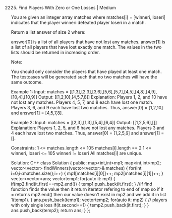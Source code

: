 2225. Find Players With Zero or One Losses | Medium

You are given an integer array matches where matches[i] = [winneri, loseri] indicates that the player winneri defeated player loseri in a match.

Return a list answer of size 2 where:

answer[0] is a list of all players that have not lost any matches.
answer[1] is a list of all players that have lost exactly one match.
The values in the two lists should be returned in increasing order.

Note:

You should only consider the players that have played at least one match.
The testcases will be generated such that no two matches will have the same outcome.
 

Example 1:
Input: matches = [[1,3],[2,3],[3,6],[5,6],[5,7],[4,5],[4,8],[4,9],[10,4],[10,9]]
Output: [[1,2,10],[4,5,7,8]]
Explanation:
Players 1, 2, and 10 have not lost any matches.
Players 4, 5, 7, and 8 each have lost one match.
Players 3, 6, and 9 each have lost two matches.
Thus, answer[0] = [1,2,10] and answer[1] = [4,5,7,8].

Example 2:
Input: matches = [[2,3],[1,3],[5,4],[6,4]]
Output: [[1,2,5,6],[]]
Explanation:
Players 1, 2, 5, and 6 have not lost any matches.
Players 3 and 4 each have lost two matches.
Thus, answer[0] = [1,2,5,6] and answer[1] = [].
 

Constraints:
1 <= matches.length <= 105
matches[i].length == 2
1 <= winneri, loseri <= 105
winneri != loseri
All matches[i] are unique.


Solution: C++
class Solution {
public:
    map<int,int>mp1;
    map<int,int>mp2;
    vector<vector<int>> findWinners(vector<vector<int>>& matches) {
        for(int i=0;i<matches.size();i++)
        {
            mp1[matches[i][0]]++;
            mp2[matches[i][1]]++;
        }
        vector<vector<int>>ans;
        vector<int>temp1;
        for(auto it: mp1)
        {
            if(mp2.find(it.first)==mp2.end()) 
            {
                temp1.push_back(it.first);
            }
//if find function finds the value then it return iterator refering to end of map so if it = returns mp2.end() then our value doesn't exist in mp2 and we add it in list 1(temp1).
        }
        ans.push_back(temp1);
        vector<int>temp2;
        for(auto it: mp2)
        {
// players with only single loss
            if(it.second==1)
            {
                temp2.push_back(it.first);
            }
        }
        ans.push_back(temp2);
        return ans;
    }
};